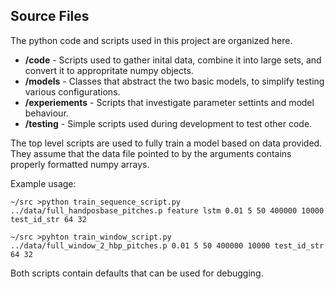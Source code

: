 ## Source Files

The python code and scripts used in this project are organized here. 

 * **/code** - Scripts used to gather inital data, combine it into large sets, and convert it to appropritate numpy objects. 
 * **/models** - Classes that abstract the two basic models, to simplify testing various configurations.
 * **/experiements** - Scripts that investigate parameter settints and model behaviour.
 * **/testing** - Simple scripts used during development to test other code. 

The top level scripts are used to fully train a model based on data provided. They assume that the data file pointed to by the arguments contains properly formatted numpy arrays.   

Example usage: 

````
~/src >python train_sequence_script.py ../data/full_handposbase_pitches.p feature lstm 0.01 5 50 400000 10000 test_id_str 64 32

~/src >pyhton train_window_script.py ../data/full_window_2_hbp_pitches.p 0.01 5 50 400000 10000 test_id_str 64 32
````

Both scripts contain defaults that can be used for debugging.